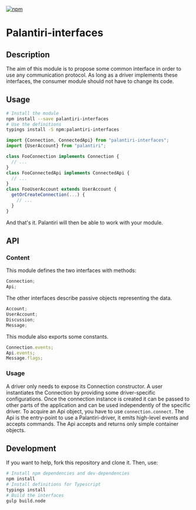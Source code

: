 [![npm](https://img.shields.io/npm/v/palantiri-interfaces.svg?maxAge=2592000)](https://www.npmjs.com/package/palantiri-interfaces)

# Palantiri-interfaces

## Description

The aim of this module is to propose some common interface in order to use any communication protocol.
As long as a driver implements these interfaces, the consumer module should not have to change its code.

## Usage

````bash
# Install the module
npm install --save palantiri-interfaces
# Use the definitions
typings install -S npm:palantiri-interfaces
````

````typescript
import {Connection, ConnectedApi} from "palantiri-interfaces";
import {UserAccount} from "palantiri";

class FooConnection implements Connection {
  // ...
}
class FooConnectedApi implements ConnectedApi {
  // ...
}
class FooUserAccount extends UserAccount {
  getOrCreateConnection(...) {
    // ...
  }
}
````

And that's it. Palantiri will then be able to work with your module.

## API

### Content

This module defines the two interfaces with methods:

````typescript
Connection;
Api;
````

The other interfaces describe passive objects representing the data.

````typescript
Account;
UserAccount;
Discussion;
Message;
````

This module also exports some constants.

````typescript
Connection.events;
Api.events;
Message.flags;
````

### Usage

A driver only needs to expose its Connection constructor.
A user instantiates the Connection by providing some driver-specific configurations.
Once the connection instance is created it can be passed to other parts of the application and can be used independently of the specific driver.
To acquire an Api object, you have to use `connection.connect`.
The Api is the entry-point to use a Palantiri-driver, it emits high-level events and accepts commands.
The Api accepts and returns only simple container objects.

## Development

If you want to help, fork this repository and clone it. Then, use:
````bash
# Install npm dependencies and dev-dependencies
npm install
# Install definitions for Typescript
typings install
# Build the interfaces
gulp build.node
````
